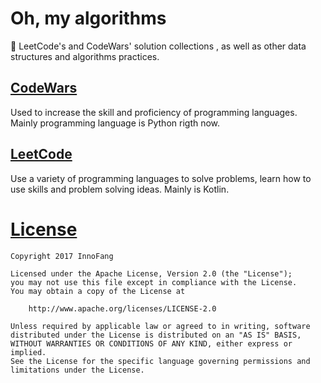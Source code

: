 # Oh, my algorithms
 
🎈 LeetCode's and CodeWars' solution collections , as well as other data structures and algorithms practices.

## [CodeWars](https://github.com/InnoFang/oh-my-algorithms/tree/master/CodeWars)

Used to increase the skill and proficiency of programming languages. Mainly  programming language is Python rigth now.

## [LeetCode](https://github.com/InnoFang/oh-my-algorithms/tree/master/LeetCode)

Use a variety of programming languages to solve problems, learn how to use skills and problem solving ideas. Mainly is Kotlin.


# [License](https://github.com/InnoFang/Algorithms/blob/master/LICENSE)


    Copyright 2017 InnoFang
  
    Licensed under the Apache License, Version 2.0 (the "License");
    you may not use this file except in compliance with the License.
    You may obtain a copy of the License at
 
        http://www.apache.org/licenses/LICENSE-2.0
 
    Unless required by applicable law or agreed to in writing, software
    distributed under the License is distributed on an "AS IS" BASIS,
    WITHOUT WARRANTIES OR CONDITIONS OF ANY KIND, either express or implied.
    See the License for the specific language governing permissions and
    limitations under the License.